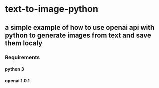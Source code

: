 # text-to-image-python

## a simple example of how to use openai api with python to generate images from text and save them localy

### Requirements
#### python 3
#### openai 1.0.1